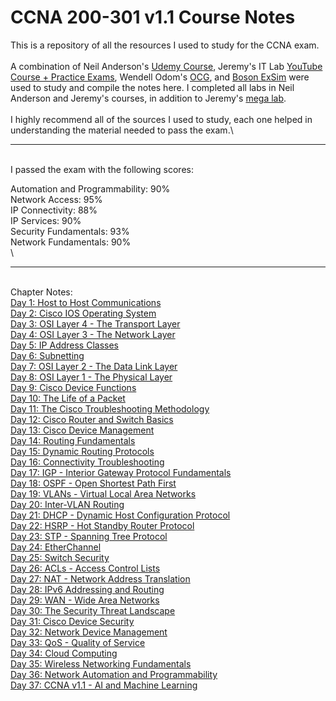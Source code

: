 # CCNA 200-301 v1.1 Course Notes
This is a repository of all the resources I used to study for the CCNA exam.\
\
A combination of Neil Anderson's [Udemy Course](https://www.udemy.com/course/ccna-complete), Jeremy's IT Lab [YouTube Course + Practice Exams](https://www.youtube.com/watch?v=H8W9oMNSuwo&list=PLxbwE86jKRgMpuZuLBivzlM8s2Dk5lXBQ), Wendell Odom's [OCG](https://www.ciscopress.com/store/ccna-200-301-official-cert-guide-library-9781587147142), and [Boson ExSim](https://www.boson.com/practice-exam/200-301-cisco-ccna-practice-exam) were used to study and compile the notes here. I completed all labs in Neil Anderson and Jeremy's courses, in addition to Jeremy's [mega lab](https://www.youtube.com/watch?v=2p7-MluKAgE&t). \
\
I highly recommend all of the sources I used to study, each one helped in understanding the material needed to pass the exam.\
***
\
I passed the exam with the following scores: 

Automation and Programmability: 90%\
Network Access: 95%\
IP Connectivity: 88%\
IP Services: 90%\
Security Fundamentals: 93%\
Network Fundamentals: 90%\
\
***
\
Chapter Notes:\
[Day 1: Host to Host Communications](https://github.com/jm-frick/CCNA/blob/main/Notes/Day%201%3A%20Host%20to%20Host%20Communications)\
[Day 2: Cisco IOS Operating System](https://github.com/jm-frick/CCNA/blob/main/Notes/Day%202%3A%20Cisco%20IOS%20Operating%20System)\
[Day 3: OSI Layer 4 - The Transport Layer](https://github.com/jm-frick/CCNA/blob/main/Notes/Day%203%3A%20OSI%20Layer%204%20-%20The%20Transport%20Layer)\
[Day 4: OSI Layer 3 - The Network Layer](https://github.com/jm-frick/CCNA/blob/main/Notes/Day%204%3A%20OSI%20Layer%203%20-%20The%20Network%20Layer)\
[Day 5: IP Address Classes](https://github.com/jm-frick/CCNA/blob/main/Notes/Day%205%3A%20IP%20Address%20Classes)\
[Day 6: Subnetting](https://github.com/jm-frick/CCNA/blob/main/Notes/Day%206%3A%20Subnetting)\
[Day 7: OSI Layer 2 - The Data Link Layer](https://github.com/jm-frick/CCNA/blob/main/Notes/Day%207%3A%20OSI%20Layer%202%20-%20The%20Data%20Link%20Layer)\
[Day 8: OSI Layer 1 - The Physical Layer](https://github.com/jm-frick/CCNA/blob/main/Notes/Day%208%3A%20OSI%20Layer%201%20-%20The%20Physical%20Layer)\
[Day 9: Cisco Device Functions](https://github.com/jm-frick/CCNA/blob/main/Notes/Day%209%3A%20Cisco%20Device%20Functions)\
[Day 10: The Life of a Packet](https://github.com/jm-frick/CCNA/blob/main/Notes/Day%2010%3A%20The%20Life%20of%20a%20Packet)\
[Day 11: The Cisco Troubleshooting Methodology](https://github.com/jm-frick/CCNA/blob/main/Notes/Day%2011%3A%20%20The%20Cisco%20Troubleshooting%20Methodology%20Define%20Problem%3A%20Clearly%20specify%20what%20the%20problem%20is)\
[Day 12: Cisco Router and Switch Basics](https://github.com/jm-frick/CCNA/blob/main/Notes/Day%2012%3A%20Cisco%20Router%20and%20Switch%20Basics)\
[Day 13: Cisco Device Management](https://github.com/jm-frick/CCNA/blob/main/Notes/Day%2013%3A%20Cisco%20Device%20Management)\
[Day 14: Routing Fundamentals](https://github.com/jm-frick/CCNA/blob/main/Notes/Day%2014%3A%20Routing%20Fundamentals)\
[Day 15: Dynamic Routing Protocols](https://github.com/jm-frick/CCNA/blob/main/Notes/Day%2015%3A%20Dynamic%20Routing%20Protocols)\
[Day 16: Connectivity Troubleshooting](https://github.com/jm-frick/CCNA/blob/main/Notes/Day%2015%3A%20Dynamic%20Routing%20Protocols)\
[Day 17: IGP - Interior Gateway Protocol Fundamentals](https://github.com/jm-frick/CCNA/blob/main/Notes/Day%2017%3A%20IGP%20-%20Interior%20Gateway%20Protocol%20Fundamentals)\
[Day 18: OSPF - Open Shortest Path First](https://github.com/jm-frick/CCNA/blob/main/Notes/Day%2018%3A%20OSPF%20-%20Open%20Shortest%20Path%20First)\
[Day 19: VLANs - Virtual Local Area Networks](https://github.com/jm-frick/CCNA/blob/main/Notes/Day%2019%20-%20VLANs%3A%20Virtual%20Local%20Area%20Networks)\
[Day 20: Inter-VLAN Routing](https://github.com/jm-frick/CCNA/blob/main/Notes/Day%2020%3A%20Inter-VLAN%20Routing)\
[Day 21: DHCP - Dynamic Host Configuration Protocol](https://github.com/jm-frick/CCNA/blob/main/Notes/Day%2021%3A%20DHCP%20-%20Dynamic%20Host%20Configuration%20Protocol)\
[Day 22: HSRP - Hot Standby Router Protocol](https://github.com/jm-frick/CCNA/blob/main/Notes/Day%2022%3A%20HSRP%20-%20Hot%20Standby%20Router%20Protocol)\
[Day 23: STP - Spanning Tree Protocol](https://github.com/jm-frick/CCNA/blob/main/Notes/Day%2023%3A%20STP%20-%20Spanning%20Tree%20Protocol)\
[Day 24: EtherChannel](https://github.com/jm-frick/CCNA/blob/main/Notes/Day%2024%3A%20EtherChannel)\
[Day 25: Switch Security](https://github.com/jm-frick/CCNA/blob/main/Notes/Day%2025%3A%20Switch%20Security)\
[Day 26: ACLs - Access Control Lists](https://github.com/jm-frick/CCNA/blob/main/Notes/Day%2026%3A%20ACLs%20-%20Access%20Control%20Lists)\
[Day 27: NAT - Network Address Translation](https://github.com/jm-frick/CCNA/blob/main/Notes/Day%2027%3A%20NAT%20-%20Network%20Address%20Translation)\
[Day 28: IPv6 Addressing and Routing](https://github.com/jm-frick/CCNA/blob/main/Notes/Day%2028%3A%20IPv6%20Addressing%20and%20Routing)\
[Day 29: WAN - Wide Area Networks](https://github.com/jm-frick/CCNA/blob/main/Notes/Day%2029%3A%20WAN%20-%20Wide%20Area%20Networks)\
[Day 30: The Security Threat Landscape](https://github.com/jm-frick/CCNA/blob/main/Notes/Day%2030%3A%20The%20Security%20Threat%20Landscape)\
[Day 31: Cisco Device Security](https://github.com/jm-frick/CCNA/blob/main/Notes/Day%2031%3A%20Cisco%20Device%20Security)\
[Day 32: Network Device Management](https://github.com/jm-frick/CCNA/blob/main/Notes/Day%2032%3A%20Network%20Device%20Management)\
[Day 33: QoS - Quality of Service](https://github.com/jm-frick/CCNA/blob/main/Notes/Day%2033%3A%20QoS%20-%20Quality%20of%20Service)\
[Day 34: Cloud Computing](https://github.com/jm-frick/CCNA/blob/main/Notes/Day%2034%3A%20Cloud%20Computing)\
[Day 35: Wireless Networking Fundamentals](https://github.com/jm-frick/CCNA/blob/main/Notes/Day%2035%3A%20Wireless%20Networking%20Fundamentals)\
[Day 36: Network Automation and Programmability](https://github.com/jm-frick/CCNA/blob/main/Notes/Day%2036%3A%20Network%20Automation%20and%20Programmability)\
[Day 37: CCNA v1.1 - AI and Machine Learning](https://github.com/jm-frick/CCNA/blob/main/Notes/Day%2037%3A%20CCNA%20v1.1%20-%20AI%20and%20Machine%20Learning)

